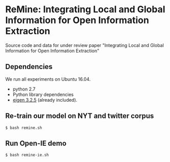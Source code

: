 # ReMine: Integrating Local and Global Information for Open Information Extraction
Source code and data for under review paper "Integrating Local and Global Information for Open Information Extraction"

## Dependencies

We run all experiments on Ubuntu 16.04.

* python 2.7
* Python library dependencies
* [eigen 3.2.5](http://bitbucket.org/eigen/eigen/get/3.2.5.tar.bz2) (already included).

## Re-train our model on NYT and twitter corpus
```
$ bash remine.sh
```

## Run Open-IE demo
```
$ bash remine-ie.sh
```